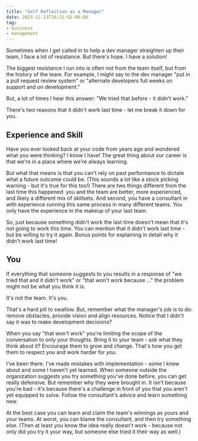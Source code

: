 ```yaml
---
title: "Self Reflection as a Manager"
date: 2023-12-13T16:21:52-06:00
tag:
- business
- management
---
```

Sometimes when I get called in to help a dev manager straighten up their team, I face a lot of resistance.  But there's hope. I have a solution!

<!--more-->

The biggest resistance I run into is often not from the team itself, but from the history of the team. For example, I might say to the dev manager "put in a pull request review system" or "alternate developers full weeks on support and on development."

But, a lot of times I hear this answer: "We tried that before - it didn't work."

There's two reasons that it didn't work last time - let me break it down for you.

## Experience and Skill

Have you ever looked back at your code from years ago and wondered what you were thinking? I know I have!  The great thing about our career is that we're in a place where we're always learning. 

But what that means is that you can't rely on past performance to dictate what a future outcome could be. (This sounds a lot like a stock picking warning - but it's true for this too!)  There are two things different from the last time this happened: you and the team are better, more experienced, and likely a different mix of skillsets.  And second, you have a consultant in with experience running this same process in many different teams. You only have the experience in the makeup of your last team.

So, just because something didn't work the last time doesn't mean that it's not going to work this time.  You can mention that it didn't work last time - but be willing to try it again.  Bonus points for explaining in detail why it didn't work last time! 

## You

If everything that someone suggests to you results in a response of "we tried that and it didn't work" or "that won't work because ..." the problem might not be what you think it is.

It's not the team. It's you.

That's a hard pill to swallow.  But, remember what the manager's job is to do: remove obstacles, provide vision and align resources. Notice that I didn't say it was to make development decisions? 

When you say "that won't work" you're limiting the scope of the conversation to only your thoughts.  Bring it to your team - ask what they think about it? Encourage them to grow and change.  That's how you get them to respect you and work harder for _you_.  

I've been there. I've made mistakes with implementation - some I knew about and some I haven't yet learned.  When someone outside the organization suggests you try something you've done before, you can get really defensive.  But remember why they were brought in. It isn't because you're bad - it's because there's a challenge in front of you that you aren't yet equipped to solve.  Follow the consultant's advice and learn something new.  

At the best case you can learn and claim the team's winnings as yours and your teams.  At worst, you can blame the consultant, and then try something else.  (Then at least you know the idea really doesn't work - because not only did you try it your way, but someone else tried it their way as well.)